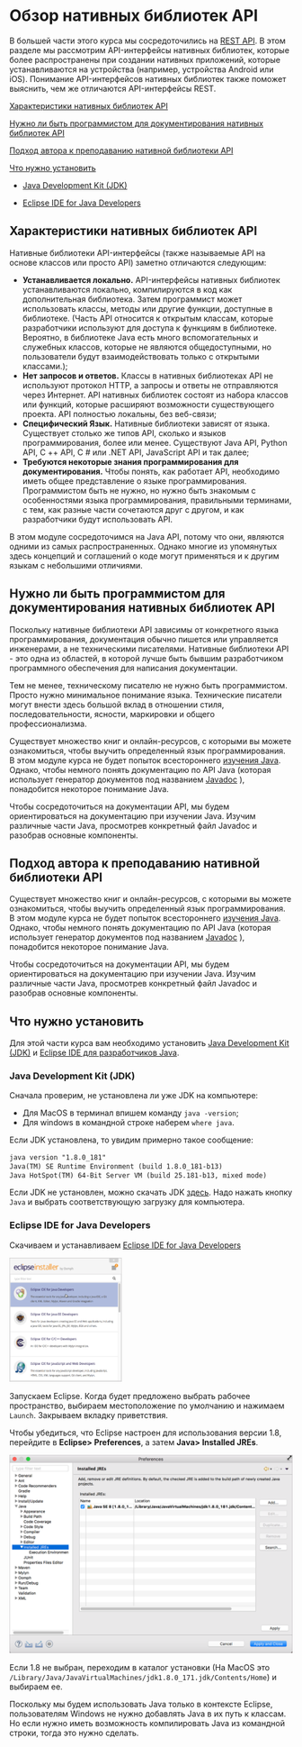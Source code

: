 # Обзор нативных библиотек API

В большей части этого курса мы сосредоточились на [REST API](../introduction-rest-apis/what-is-rest-api.md). В этом разделе мы рассмотрим API-интерфейсы нативных библиотек, которые более распространены при создании нативных приложений, которые устанавливаются на устройства (например, устройства Android или iOS). Понимание API-интерфейсов нативных библиотек также поможет выяснить, чем же отличаются API-интерфейсы REST.

[Характеристики нативных библиотек API](#characteristics)

[Нужно ли быть программистом для документирования нативных библиотек API](#programmer)

[Подход автора к преподаванию нативной библиотеки API](#approach)

[Что нужно установить](#install)

- [Java Development Kit (JDK)](#jdk)

- [Eclipse IDE for Java Developers](#eclipse)

<a name="characteristics"></a>
## Характеристики нативных библиотек API

Нативные библиотеки API-интерфейсы (также называемые API на основе классов или просто API) заметно отличаются следующим:

- **Устанавливается локально.** API-интерфейсы нативных библиотек устанавливаются локально, компилируются в код как дополнительная библиотека. Затем программист может использовать классы, методы или другие функции, доступные в библиотеке. (Часть API относится к открытым классам, которые разработчики используют для доступа к функциям в библиотеке. Вероятно, в библиотеке Java есть много вспомогательных и служебных классов, которые не являются общедоступными, но пользователи будут взаимодействовать только с открытыми классами.);
- **Нет запросов и ответов.** Классы в нативных библиотеках API не используют протокол HTTP, а запросы и ответы не отправляются через Интернет. API нативных библиотек состоят из набора классов или функций, которые расширяют возможности существующего проекта. API полностью локальны, без веб-связи;
- **Специфический Язык.** Нативные библиотеки зависят от языка. Существует столько же типов API, сколько и языков программирования, более или менее. Существуют Java API, Python API, C ++ API, C # или .NET API, JavaScript API и так далее;
- **Требуются некоторые знания программирования для документирования.** Чтобы понять, как работает API, необходимо иметь общее представление о языке программирования. Программистом быть не нужно, но нужно быть знакомым с особенностями языка программирования, правильными терминами, с тем, как разные части сочетаются друг с другом, и как разработчики будут использовать API.

В этом модуле сосредоточимся на Java API, потому что они, являются одними из самых распространенных. Однако многие из упомянутых здесь концепций и соглашений о коде могут применяться и к другим языкам с небольшими отличиями.



<a name="programmer"></a>
## Нужно ли быть программистом для документирования нативных библиотек API

Поскольку нативные библиотеки API зависимы от конкретного языка программирования, документация обычно пишется или управляется инженерами, а не техническими писателями. Нативные библиотеки API - это одна из областей, в которой лучше быть бывшим разработчиком программного обеспечения для написания документации.

Тем не менее, техническому писателю не нужно быть программистом. Просто нужно минимальное понимание языка. Технические писатели могут внести здесь большой вклад в отношении стиля, последовательности, ясности, маркировки и общего профессионализма.

Существует множество книг и онлайн-ресурсов, с которыми вы можете ознакомиться, чтобы выучить определенный язык программирования. В этом модуле курса не будет попыток всестороннего [изучения Java](Java-crash-course.md). Однако, чтобы немного понять документацию по API Java (которая использует генератор документов под названием [Javadoc](https://www.oracle.com/technetwork/articles/java/index-jsp-135444.html) ), понадобится некоторое понимание Java.

Чтобы сосредоточиться на документации API, мы будем ориентироваться на документацию при изучении Java. Изучим различные части Java, просмотрев конкретный файл Javadoc и разобрав основные компоненты.

<a name="approach"></a>
## Подход автора к преподаванию нативной библиотеки API

Существует множество книг и онлайн-ресурсов, с которыми вы можете ознакомиться, чтобы выучить определенный язык программирования. В этом модуле курса не будет попыток всестороннего [изучения Java](Java-crash-course.md). Однако, чтобы немного понять документацию по API Java (которая использует генератор документов под названием [Javadoc](https://www.oracle.com/technetwork/articles/java/index-jsp-135444.html) ), понадобится некоторое понимание Java.

Чтобы сосредоточиться на документации API, мы будем ориентироваться на документацию при изучении Java. Изучим различные части Java, просмотрев конкретный файл Javadoc и разобрав основные компоненты.

<a name="install"></a>
## Что нужно установить

Для этой части курса вам необходимо установить [Java Development Kit (JDK)](#jdk) и [Eclipse IDE для разработчиков Java](#eclipse).

<a name="jdk"></a>
### Java Development Kit (JDK)

Сначала проверим, не установлена ли уже JDK на компьютере:

- Для MacOS в терминал впишем команду `java -version`;
- Для windows в командной строке наберем `where java`.

Если JDK установлена, то увидим примерно такое сообщение:

```
java version "1.8.0_181"
Java(TM) SE Runtime Environment (build 1.8.0_181-b13)
Java HotSpot(TM) 64-Bit Server VM (build 25.181-b13, mixed mode)
```

Если JDK не установлен, можно скачать JDK [здесь](https://www.oracle.com/technetwork/java/javase/downloads/index.html). Надо нажать кнопку `Java` и выбрать соответствующую загрузку для компьютера.

<a name="eclipse"></a>
### Eclipse IDE for Java Developers

Скачиваем и устанавливаем  [Eclipse IDE for Java Developers](https://www.eclipse.org/downloads/packages/)

<p align="left"><img src="img/1.png" width="200" height="220"></p>


Запускаем Eclipse. Когда будет предложено выбрать рабочее пространство, выбираем местоположение по умолчанию и нажимаем `Launch`. Закрываем вкладку приветствия.

Чтобы убедиться, что Eclipse настроен для использования версии 1.8, перейдите в **Eclipse> Preferences**, а затем **Java> Installed JREs**.

![installed](img/2.png)

Если 1.8 не выбран, переходим в каталог установки (На MacOS это `/Library/Java/JavaVirtualMachines/jdk1.8.0_171.jdk/Contents/Home`) и выбираем ее.

Поскольку мы будем использовать Java только в контексте Eclipse, пользователям Windows не нужно добавлять Java в их путь к классам. Но если нужно иметь возможность компилировать Java из командной строки, тогда это нужно сделать.
